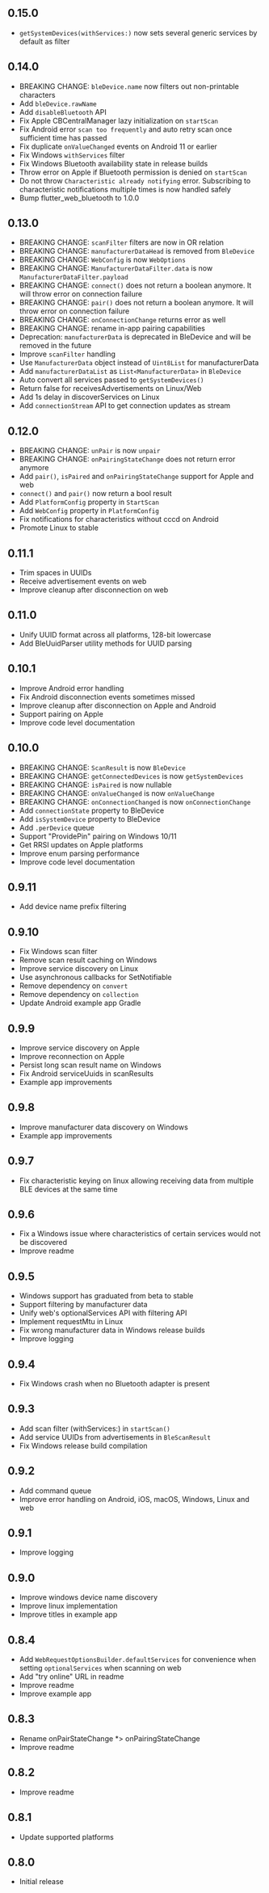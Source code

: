 ## 0.15.0
* `getSystemDevices(withServices:)` now sets several generic services by default as filter

## 0.14.0
* BREAKING CHANGE: `bleDevice.name` now filters out non-printable characters
* Add `bleDevice.rawName`
* Add `disableBluetooth` API
* Fix Apple CBCentralManager lazy initialization on `startScan`
* Fix Android error `scan too frequently` and auto retry scan once sufficient time has passed
* Fix duplicate `onValueChanged` events on Android 11 or earlier
* Fix Windows `withServices` filter
* Fix Windows Bluetooth availability state in release builds
* Throw error on Apple if Bluetooth permission is denied on `startScan`
* Do not throw `Characteristic already notifying` error. Subscribing to characteristic notifications multiple times is now handled safely
* Bump flutter_web_bluetooth to 1.0.0

## 0.13.0
* BREAKING CHANGE: `scanFilter` filters are now in OR relation 
* BREAKING CHANGE: `manufacturerDataHead` is removed from `BleDevice`
* BREAKING CHANGE: `WebConfig` is now `WebOptions`
* BREAKING CHANGE: `ManufacturerDataFilter.data` is now `ManufacturerDataFilter.payload`
* BREAKING CHANGE: `connect()` does not return a boolean anymore. It will throw error on connection failure
* BREAKING CHANGE: `pair()` does not return a boolean anymore. It will throw error on connection failure
* BREAKING CHANGE: `onConnectionChange` returns error as well
* BREAKING CHANGE: rename in-app pairing capabilities
* Deprecation: `manufacturerData` is deprecated in BleDevice and will be removed in the future
* Improve `scanFilter` handling
* Use `ManufacturerData` object instead of `Uint8List` for manufacturerData
* Add `manufacturerDataList` as `List<ManufacturerData>` in `BleDevice`
* Auto convert all services passed to `getSystemDevices()`
* Return false for receivesAdvertisements on Linux/Web
* Add 1s delay in discoverServices on Linux
* Add `connectionStream` API to get connection updates as stream

## 0.12.0
* BREAKING CHANGE: `unPair` is now `unpair`
* BREAKING CHANGE: `onPairingStateChange` does not return error anymore
* Add `pair()`, `isPaired` and `onPairingStateChange` support for Apple and web
* `connect()` and `pair()` now return a bool result
* Add `PlatformConfig` property in `StartScan`
* Add `WebConfig` property in `PlatformConfig`
* Fix notifications for characteristics without cccd on Android
* Promote Linux to stable

## 0.11.1
* Trim spaces in UUIDs
* Receive advertisement events on web
* Improve cleanup after disconnection on web

## 0.11.0
* Unify UUID format across all platforms, 128-bit lowercase
* Add BleUuidParser utility methods for UUID parsing

## 0.10.1
* Improve Android error handling
* Fix Android disconnection events sometimes missed
* Improve cleanup after disconnection on Apple and Android
* Support pairing on Apple
* Improve code level documentation

## 0.10.0
* BREAKING CHANGE: `ScanResult` is now `BleDevice`
* BREAKING CHANGE: `getConnectedDevices` is now `getSystemDevices`
* BREAKING CHANGE: `isPaired` is now nullable
* BREAKING CHANGE: `onValueChanged` is now `onValueChange`
* BREAKING CHANGE: `onConnectionChanged` is now `onConnectionChange`
* Add `connectionState` property to BleDevice
* Add `isSystemDevice` property to BleDevice
* Add `.perDevice` queue
* Support "ProvidePin" pairing on Windows 10/11
* Get RRSI updates on Apple platforms
* Improve enum parsing performance
* Improve code level documentation

## 0.9.11
* Add device name prefix filtering

## 0.9.10
* Fix Windows scan filter
* Remove scan result caching on Windows
* Improve service discovery on Linux
* Use asynchronous callbacks for SetNotifiable
* Remove dependency on `convert`
* Remove dependency on `collection`
* Update Android example app Gradle

## 0.9.9
* Improve service discovery on Apple
* Improve reconnection on Apple
* Persist long scan result name on Windows
* Fix Android serviceUuids in scanResults
* Example app improvements

## 0.9.8
* Improve manufacturer data discovery on Windows
* Example app improvements

## 0.9.7
* Fix characteristic keying on linux allowing receiving data from multiple BLE devices at the same time

## 0.9.6
* Fix a Windows issue where characteristics of certain services would not be discovered
* Improve readme

## 0.9.5
* Windows support has graduated from beta to stable
* Support filtering by manufacturer data
* Unify web's optionalServices API with filtering API
* Implement requestMtu in Linux 
* Fix wrong manufacturer data in Windows release builds
* Improve logging

## 0.9.4
* Fix Windows crash when no Bluetooth adapter is present

## 0.9.3
* Add scan filter (withServices:) in `startScan()`
* Add service UUIDs from advertisements in `BleScanResult`
* Fix Windows release build compilation

## 0.9.2
* Add command queue
* Improve error handling on Android, iOS, macOS, Windows, Linux and web

## 0.9.1
* Improve logging

## 0.9.0
* Improve windows device name discovery
* Improve linux implementation
* Improve titles in example app

## 0.8.4
* Add `WebRequestOptionsBuilder.defaultServices` for convenience when setting `optionalServices` when scanning on web
* Add "try online" URL in readme
* Improve readme
* Improve example app

## 0.8.3
* Rename onPairStateChange *> onPairingStateChange
* Improve readme

## 0.8.2
* Improve readme

## 0.8.1
* Update supported platforms

## 0.8.0
* Initial release
